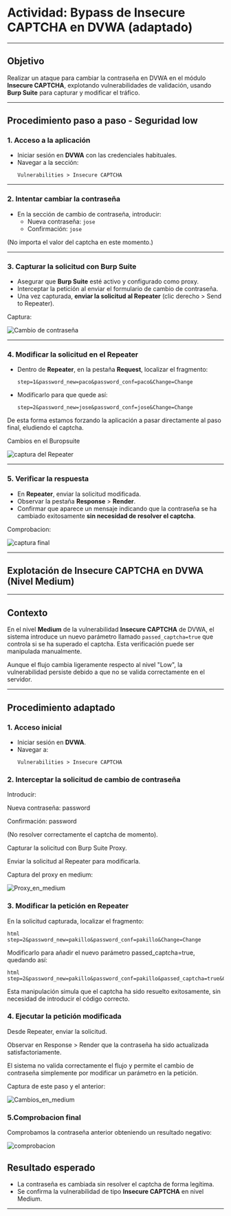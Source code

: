 # Actividad: Bypass de Insecure CAPTCHA en DVWA (adaptado)

---

## Objetivo
Realizar un ataque para cambiar la contraseña en DVWA en el módulo **Insecure CAPTCHA**, explotando vulnerabilidades de validación, usando **Burp Suite** para capturar y modificar el tráfico.

---

## Procedimiento paso a paso - Seguridad low

### 1. Acceso a la aplicación
- Iniciar sesión en **DVWA** con las credenciales habituales.
- Navegar a la sección:
  ```
  Vulnerabilities > Insecure CAPTCHA
  ```

---

### 2. Intentar cambiar la contraseña
- En la sección de cambio de contraseña, introducir:
  - Nueva contraseña: `jose`
  - Confirmación: `jose`

(No importa el valor del captcha en este momento.)

---

### 3. Capturar la solicitud con Burp Suite

- Asegurar que **Burp Suite** esté activo y configurado como proxy.
- Interceptar la petición al enviar el formulario de cambio de contraseña.
- Una vez capturada, **enviar la solicitud al Repeater** (clic derecho > Send to Repeater).

Captura:

![Cambio de contraseña](./Imagenes/Primera_low.png)

---

### 4. Modificar la solicitud en el Repeater

- Dentro de **Repeater**, en la pestaña **Request**, localizar el fragmento:
  ```
  step=1&password_new=paco&password_conf=paco&Change=Change
  ```
- Modificarlo para que quede así:
  ```
  step=2&password_new=jose&password_conf=jose&Change=Change
  ```

De esta forma estamos forzando la aplicación a pasar directamente al paso final, eludiendo el captcha.

Cambios en el Buropsuite

![captura del Repeater](./Imagenes/Resultado_low_captcha.png)

---

### 5. Verificar la respuesta

- En **Repeater**, enviar la solicitud modificada.
- Observar la pestaña **Response** > **Render**.
- Confirmar que aparece un mensaje indicando que la contraseña se ha cambiado exitosamente **sin necesidad de resolver el captcha**.

Comprobacion:

![captura final](./Imagenes/Comprobacion_antigua_pass.png)

---

## Explotación de Insecure CAPTCHA en DVWA (Nivel Medium)

---

## Contexto

En el nivel **Medium** de la vulnerabilidad **Insecure CAPTCHA** de DVWA, el sistema introduce un nuevo parámetro llamado `passed_captcha=true` que controla si se ha superado el captcha. Esta verificación puede ser manipulada manualmente.

Aunque el flujo cambia ligeramente respecto al nivel "Low", la vulnerabilidad persiste debido a que no se valida correctamente en el servidor.

---

## Procedimiento adaptado

### 1. Acceso inicial

- Iniciar sesión en **DVWA**.
- Navegar a:
  ```
  Vulnerabilities > Insecure CAPTCHA
  ```

### 2. Interceptar la solicitud de cambio de contraseña

Introducir:

Nueva contraseña: password

Confirmación: password

(No resolver correctamente el captcha de momento).

Capturar la solicitud con Burp Suite Proxy.

Enviar la solicitud al Repeater para modificarla.

Captura del proxy en medium:

![Proxy_en_medium](./Imagenes/Proxy_medium.png)

### 3. Modificar la petición en Repeater

En la solicitud capturada, localizar el fragmento:
```
html
step=2&password_new=pakillo&password_conf=pakillo&Change=Change
```
Modificarlo para añadir el nuevo parámetro passed_captcha=true, quedando así:
```
html
step=2&password_new=pakillo&password_conf=pakillo&passed_captcha=true&Change=Change
```
Esta manipulación simula que el captcha ha sido resuelto exitosamente, sin necesidad de introducir el código correcto.

### 4. Ejecutar la petición modificada

Desde Repeater, enviar la solicitud.

Observar en Response > Render que la contraseña ha sido actualizada satisfactoriamente.

El sistema no valida correctamente el flujo y permite el cambio de contraseña simplemente por modificar un parámetro en la petición.

Captura de este paso y el anterior:

![Cambios_en_medium](./Imagenes/Cambios_en_medium.png)

### 5.Comprobacion final

Comprobamos la contraseña anterior obteniendo un resultado negativo:

![comprobacion](./Imagenes/Comprobacion.png)

## Resultado esperado

- La contraseña es cambiada sin resolver el captcha de forma legítima.
- Se confirma la vulnerabilidad de tipo **Insecure CAPTCHA** en nivel Medium.

---

